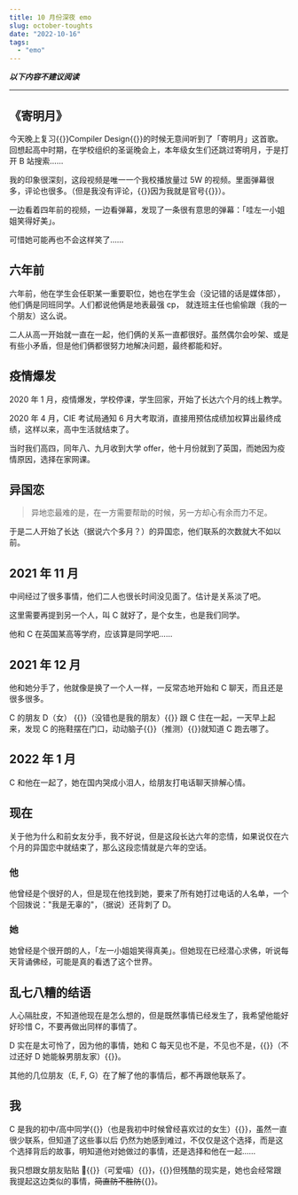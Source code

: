 ```yaml
---
title: 10 月份深夜 emo
slug: october-toughts
date: "2022-10-16"
tags:
  - "emo"
---
```


**_以下内容不建议阅读_**

---

## 《寄明月》

今天晚上复习{{<spoiler>}}Compiler Design{{</spoiler>}}的时候无意间听到了「寄明月」这首歌。
回想起高中时期，在学校组织的圣诞晚会上，本年级女生们还跳过寄明月，于是打开 B 站搜索……

我的印象很深刻，这段视频是唯一一个我校播放量过 5W 的视频。里面弹幕很多，评论也很多。（但是我没有评论，{{<spoiler>}}因为我就是官号{{</spoiler>}}）。

一边看着四年前的视频，一边看弹幕，发现了一条很有意思的弹幕：「哇左一小姐姐笑得好美」。

可惜她可能再也不会这样笑了……

## 六年前

六年前，他在学生会任职某一重要职位，她也在学生会（没记错的话是媒体部），他们俩是同班同学。人们都说他俩是地表最强 cp，
就连班主任也偷偷跟（我的一个朋友）这么说。

二人从高一开始就一直在一起，他们俩的关系一直都很好。虽然偶尔会吵架、或是有些小矛盾，但是他们俩都很努力地解决问题，最终都能和好。

## 疫情爆发

2020 年 1 月，疫情爆发，学校停课，学生回家，开始了长达六个月的线上教学。

2020 年 4 月，CIE 考试局通知 6 月大考取消，直接用预估成绩加权算出最终成绩，这样以来，高中生活就结束了。

当时我们高四，同年八、九月收到大学 offer，他十月份就到了英国，而她因为疫情原因，选择在家网课。

## 异国恋

> 异地恋最难的是，在一方需要帮助的时候，另一方却心有余而力不足。

于是二人开始了长达（据说六个多月？）的异国恋，他们联系的次数就大不如以前。

## 2021 年 11 月

中间经过了很多事情，他们二人也很长时间没见面了。估计是关系淡了吧。

这里需要再提到另一个人，叫 C 就好了，是个女生，也是我们同学。

他和 C 在英国某高等学府，应该算是同学吧……

## 2021 年 12 月

他和她分手了，他就像是换了一个人一样，一反常态地开始和 C 聊天，而且还是很多很多。

C 的朋友 D（女） {{<spoiler>}}（没错也是我的朋友）{{</spoiler>}} 跟 C 住在一起，一天早上起来，发现
C 的拖鞋摆在门口，动动脑子{{<spoiler>}}（推测）{{</spoiler>}}就知道 C 跑去哪了。

## 2022 年 1 月

C 和他在一起了，她在国内哭成小泪人，给朋友打电话聊天排解心情。

## 现在

关于他为什么和前女友分手，我不好说，但是这段长达六年的恋情，如果说仅在六个月的异国恋中就结束了，那么这段恋情就是六年的空话。

### 他

他曾经是个很好的人，但是现在他找到她，要来了所有她打过电话的人名单，一个个回拨说："我是无辜的"，（据说）还背刺了 D。

### 她

她曾经是个很开朗的人，「左一小姐姐笑得真美」。但她现在已经潜心求佛，听说每天背诵佛经，可能是真的看透了这个世界。

## 乱七八糟的结语

人心隔肚皮，不知道他现在是怎么想的，但是既然事情已经发生了，我希望他能好好珍惜 C，不要再做出同样的事情了。

D 实在是太可怜了，因为他的事情，她和 C 每天见也不是，不见也不是，{{<spoiler>}}（不过还好 D 她能躲男朋友家）{{</spoiler>}}。

其他的几位朋友（E, F, G）在了解了他的事情后，都不再跟他联系了。

## 我

C 是我的初中/高中同学{{<spoiler>}}（也是我初中时候曾经喜欢过的女生）{{</spoiler>}}，虽然一直很少联系，但知道了这些事以后
仍然为她感到难过，不仅仅是这个选择，而是这个选择背后的故事，明知道他对她做过的事情，还是选择和他在一起……

我只想跟女朋友贴贴 🥰{{<spoiler>}}（可爱喵）{{</spoiler>}}，{{<spoiler>}}但残酷的现实是，她也会经常跟我提起这边类似的事情，~~简直防不胜防~~{{</spoiler>}}。
